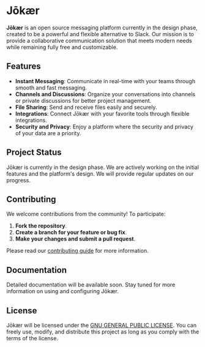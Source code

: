 # Jōkær

**Jōkær** is an open source messaging platform currently in the design phase, created to be a powerful and flexible alternative to Slack. Our mission is to provide a collaborative communication solution that meets modern needs while remaining fully free and customizable.

## Features

- **Instant Messaging**: Communicate in real-time with your teams through smooth and fast messaging.
- **Channels and Discussions**: Organize your conversations into channels or private discussions for better project management.
- **File Sharing**: Send and receive files easily and securely.
- **Integrations**: Connect Jōkær with your favorite tools through flexible integrations.
- **Security and Privacy**: Enjoy a platform where the security and privacy of your data are a priority.

## Project Status

Jōkær is currently in the design phase. We are actively working on the initial features and the platform's design. We will provide regular updates on our progress.

## Contributing

We welcome contributions from the community! To participate:

1. **Fork the repository**.
2. **Create a branch for your feature or bug fix**.
3. **Make your changes and submit a pull request**.

Please read our [contributing guide](CONTRIBUTING.md) for more information.

## Documentation

Detailed documentation will be available soon. Stay tuned for more information on using and configuring Jōkær.

## License

Jōkær will be licensed under the [GNU GENERAL PUBLIC LICENSE](LICENSE). You can freely use, modify, and distribute this project as long as you comply with the terms of the license.
